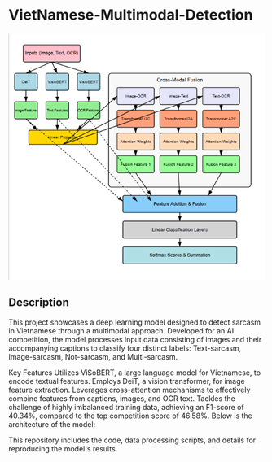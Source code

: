 # VietNamese-Multimodal-Detection

![image](https://raw.githubusercontent.com/KinhNguyenVan/VietNamese-MultiModal-Sarcasm-Detection/refs/heads/main/image/edited_pipeline.png)

## Description
This project showcases a deep learning model designed to detect sarcasm in Vietnamese through a multimodal approach. Developed for an AI competition, the model processes input data consisting of images and their accompanying captions to classify four distinct labels: Text-sarcasm, Image-sarcasm, Not-sarcasm, and Multi-sarcasm.

Key Features
Utilizes ViSoBERT, a large language model for Vietnamese, to encode textual features.
Employs DeiT, a vision transformer, for image feature extraction.
Leverages cross-attention mechanisms to effectively combine features from captions, images, and OCR text.
Tackles the challenge of highly imbalanced training data, achieving an F1-score of 40.34%, compared to the top competition score of 46.58%.
Below is the architecture of the model:


This repository includes the code, data processing scripts, and details for reproducing the model's results.
